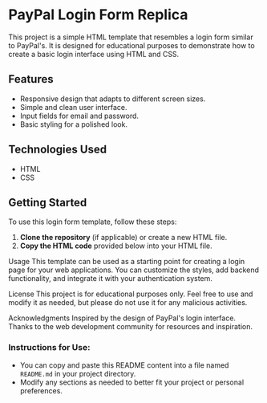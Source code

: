 
# PayPal Login Form Replica

This project is a simple HTML template that resembles a login form similar to PayPal's. It is designed for educational purposes to demonstrate how to create a basic login interface using HTML and CSS.

## Features

- Responsive design that adapts to different screen sizes.
- Simple and clean user interface.
- Input fields for email and password.
- Basic styling for a polished look.

## Technologies Used

- HTML
- CSS

## Getting Started

To use this login form template, follow these steps:

1. **Clone the repository** (if applicable) or create a new HTML file.
2. **Copy the HTML code** provided below into your HTML file.

Usage
This template can be used as a starting point for creating a login page for your web applications. You can customize the styles, add backend functionality, and integrate it with your authentication system.

License
This project is for educational purposes only. Feel free to use and modify it as needed, but please do not use it for any malicious activities.

Acknowledgments
Inspired by the design of PayPal's login interface.
Thanks to the web development community for resources and inspiration.


### Instructions for Use:
- You can copy and paste this README content into a file named `README.md` in your project directory.
- Modify any sections as needed to better fit your project or personal preferences.
